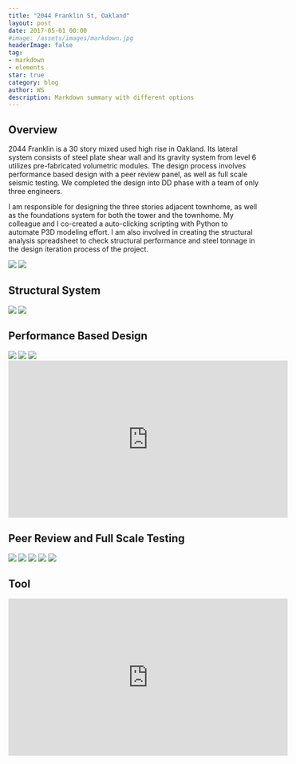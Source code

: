 ```yaml
---
title: "2044 Franklin St, Oakland"
layout: post
date: 2017-05-01 00:00
#image: /assets/images/markdown.jpg
headerImage: false
tag:
- markdown
- elements
star: true
category: blog
author: WS
description: Markdown summary with different options
---
```


## Overview
<p>2044 Franklin is a 30 story mixed used high rise in Oakland. Its lateral system consists of steel plate shear wall and its gravity system from level 6 utilizes pre-fabricated volumetric modules. The design process involves performance based design with a peer review panel, as well as full scale seismic testing. We completed the design into DD phase with a team of only three engineers. </p>

<p>I am responsible for designing the three stories adjacent townhome, as well as the foundations system for both the tower and the townhome. My colleague and I co-created a auto-clicking scripting with Python to automate P3D modeling effort. I am also involved in creating the structural analysis spreadsheet to check structural performance and steel tonnage in the design iteration process of the project.</p>     

<img class="image" src="{{ site.url }}/{{ site.FranklinProjectPictureTower }}">
<img class="image" src="{{ site.url }}/{{ site.FranklinProjectPictureTomehome }}">

## Structural System
<img class="image" src="{{ site.url }}/{{ site.FranklinTowerStructure }}">
<img class="image" src="{{ site.url }}/{{ site.FranklinTownhomeStructure }}">



## Performance Based Design
<img class="image" src="{{ site.url }}/{{ site.FranklinETABS }}">
<img class="image" src="{{ site.url }}/{{ site.FranklinPBD }}">
<img class="image" src="{{ site.url }}/{{ site.FranklinEnergy }}">
<iframe width="560" height="315" src="https://www.youtube.com/embed/EN9oiei4jaw" frameborder="0" allow="accelerometer; autoplay; encrypted-media; gyroscope; picture-in-picture" allowfullscreen></iframe>

## Peer Review and Full Scale Testing
<img class="image" src="{{ site.url }}/{{ site.Peerreview }}">
<img class="image" src="{{ site.url }}/{{ site.DiaghramTesting }}">
<img class="image" src="{{ site.url }}/{{ site.ColumnTestingStrongAxis }}">
<img class="image" src="{{ site.url }}/{{ site.ColumnTestingWeakAxis }}">
<img class="image" src="{{ site.url }}/{{ site.ConnectionTesting }}">

## Tool
<iframe width="560" height="315" src="https://www.youtube.com/embed/wURYxnjp1JE" frameborder="0" allow="accelerometer; autoplay; encrypted-media; gyroscope; picture-in-picture" allowfullscreen></iframe>
